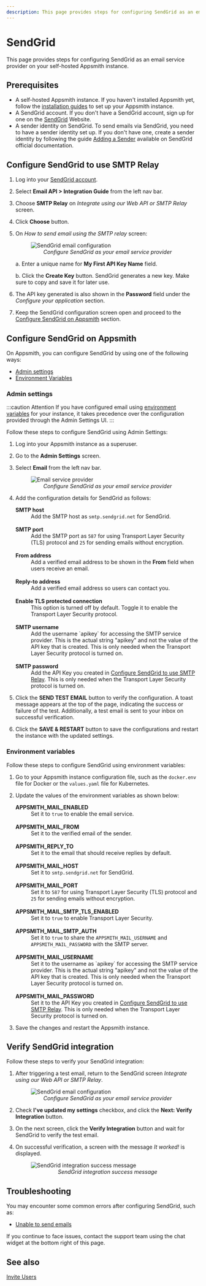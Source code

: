 ```yaml
---
description: This page provides steps for configuring SendGrid as an email service provider on your self-hosted Appsmith instance.
---
```


# SendGrid

This page provides steps for configuring SendGrid as an email service provider on your self-hosted Appsmith instance.

## Prerequisites

- A self-hosted Appsmith instance. If you haven't installed Appsmith yet, follow the [installation guides](/getting-started/setup/installation-guides) to set up your Appsmith instance.
- A SendGrid account. If you don't have a SendGrid account, sign up for one on the [SendGrid](https://sendgrid.com/) Website.
- A sender identity on SendGrid. To send emails via SendGrid, you need to have a sender identity set up. If you don't have one, create a sender identity by following the guide [Adding a Sender](https://docs.sendgrid.com/ui/sending-email/senders) available on SendGrid official documentation.

## Configure SendGrid to use SMTP Relay

1. Log into your [SendGrid account](https://app.sendgrid.com/login/).
2. Select **Email API > Integration Guide** from the left nav bar.
2. Choose **SMTP Relay** on <em>Integrate using our Web API or SMTP Relay</em> screen.
4. Click **Choose** button.
5. On <em>How to send email using the SMTP relay</em> screen:

    <figure>
        <img src="/img/email-configuration-sendgrid-api-key.png" style={{width: "100%", height: "auto"}} alt="SendGrid email configuration" />
        <figcaption align="center"><i>Configure SendGrid as your email service provider</i></figcaption>
    </figure>

    a. Enter a unique name for <b>My First API Key Name</b> field.

    b. Click the **Create Key** button. SendGrid generates a new key. Make sure to copy and save it for later use.

6. The API key generated is also shown in the **Password** field under the <em>Configure your application</em> section. 
7. Keep the SendGrid configuration screen open and proceed to the [Configure SendGrid on Appsmith](#configure-sendgrid-on-appsmith) section.

## Configure SendGrid on Appsmith

 On Appsmith, you can configure SendGrid by using one of the following ways:

* [Admin settings](#admin-settings)
* [Environment Variables](#environment-variables)

### Admin settings

:::caution Attention
If you have configured email using [environment variables](#environment-variables) for your instance, it takes precedence over the configuration provided through the Admin Settings UI.
:::

Follow these steps to configure SendGrid using Admin Settings:

1. Log into your Appsmith instance as a superuser.

2. Go to the **Admin Settings** screen.

3. Select **Email** from the left nav bar.

    <figure>
    <img src="/img/admin-settings-configure-email.png" style={{width: "100%", height: "auto"}} alt="Email service provider" />
    <figcaption align="center"><i>Configure SendGrid as your email service provider</i></figcaption>
    </figure>

4. Add the configuration details for SendGrid as follows:
    <dl>
        <dt><b>SMTP host</b></dt>
        <dd> Add the SMTP host as <code>smtp.sendgrid.net</code> for SendGrid. </dd>
        <br/>
        <dt><b>SMTP port</b></dt>
        <dd> Add the SMTP port as <code>587</code> for using Transport Layer Security (TLS) protocol and <code>25</code> for sending emails without encryption. </dd>
        <br/>
        <dt><b>From address</b></dt>
        <dd>Add a verified email address to be shown in the <b>From</b> field when users receive an email.</dd>
        <br/>
        <dt><b>Reply-to address</b></dt>
        <dd>Add a verified email address so users can contact you.</dd>
        <br/>
        <dt><b>Enable TLS protected connection</b></dt>
        <dd>This option is turned off by default. Toggle it to enable the Transport Layer Security protocol.</dd>
        <br/>
        <dt><b>SMTP username</b></dt>
        <dd>Add the username `apikey` for accessing the SMTP service provider. This is the actual string "apikey" and not the value of the API key that is created. This is only needed when the Transport Layer Security protocol is turned on.</dd>
        <br/>
        <dt><b>SMTP password</b></dt>
        <dd>Add the API Key you created in <a href="#configure-sendgrid-to-use-smtp-relay">Configure SendGrid to use SMTP Relay</a>. This is only needed when the Transport Layer Security protocol is turned on.</dd>
    </dl>

5. Click the **SEND TEST EMAIL** button to verify the configuration. A toast message appears at the top of the page, indicating the success or failure of the test. Additionally, a test email is sent to your inbox on successful verification.

6. Click the **SAVE & RESTART** button to save the configurations and restart the instance with the updated settings.

### Environment variables

Follow these steps to configure SendGrid using environment variables:

1. Go to your Appsmith instance configuration file, such as the `docker.env` file for Docker or the `values.yaml` file for Kubernetes.
2. Update the values of the environment variables as shown below:
    <dl>
    <dt><b>APPSMITH_MAIL_ENABLED</b></dt>
    <dd>Set it to <code>true</code> to enable the email service.</dd> <br/>
    <dt><b>APPSMITH_MAIL_FROM</b></dt>
    <dd>Set it to the verified email of the sender.</dd><br/>
    <dt><b>APPSMITH_REPLY_TO</b></dt>
    <dd>Set it to the email that should receive replies by default.</dd><br/>
    <dt><b>APPSMITH_MAIL_HOST</b></dt>
    <dd>Set it to <code>smtp.sendgrid.net</code> for SendGrid.</dd><br/>
    <dt><b>APPSMITH_MAIL_PORT</b></dt>
    <dd>Set it to <code>587</code> for using Transport Layer Security (TLS) protocol and <code>25</code> for sending emails without encryption.</dd><br/>
    <dt><b>APPSMITH_MAIL_SMTP_TLS_ENABLED</b></dt>
    <dd>Set it to <code>true</code> to enable Transport Layer Security.</dd><br/>
    <dt><b>APPSMITH_MAIL_SMTP_AUTH</b></dt>
    <dd>Set it to <code>true</code> to share the <code>APPSMITH_MAIL_USERNAME</code> and <code>APPSMITH_MAIL_PASSWORD</code> with the SMTP server.</dd><br/>
    <dt><b>APPSMITH_MAIL_USERNAME</b></dt>
    <dd> Set it to the username as `apikey` for accessing the SMTP service provider. This is the actual string "apikey" and not the value of the API key that is created. This is only needed when the Transport Layer Security protocol is turned on. </dd><br/>
    <dt><b>APPSMITH_MAIL_PASSWORD</b></dt>
    <dd>Set it to the API Key you created in <a href="#configure-sendgrid-to-use-smtp-relay">Configure SendGrid to use SMTP Relay</a>. This is only needed when the Transport Layer Security protocol is turned on.</dd>
    </dl>

3. Save the changes and restart the Appsmith instance.

## Verify SendGrid integration

Follow these steps to verify your SendGrid integration:

1. After triggering a test email, return to the SendGrid screen <em>Integrate using our Web API or SMTP Relay</em>.
    <figure>
        <img src="/img/email-configuration-sendgrid-api-key.png" style={{width: "100%", height: "auto"}} alt="SendGrid email configuration" />
        <figcaption align="center"><i>Configure SendGrid as your email service provider</i></figcaption>
    </figure>

2. Check **I've updated my settings** checkbox, and click the **Next: Verify Integration** button.
3. On the next screen, click the **Verify Integration** button and wait for SendGrid to verify the test email.
4. On successful verification, a screen with the message <em>It worked!</em> is displayed.

    <figure>
        <img src="/img/email-configuration-sendgrid-integration-success.png" style={{width: "100%", height: "auto"}} alt="SendGrid integration success message" />
        <figcaption align="center"><i>SendGrid integration success message</i></figcaption>
    </figure>

## Troubleshooting

You may encounter some common errors after configuring SendGrid, such as:

* [Unable to send emails](help-and-support/troubleshooting-guide/deployment-errors#unable-to-send-emails)

If you continue to face issues, contact the support team using the chat widget at the bottom right of this page.

## See also

[Invite Users](/advanced-concepts/invite-users)